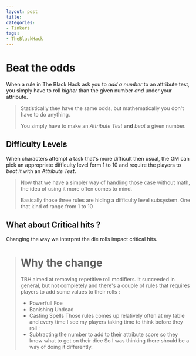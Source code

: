 ```yaml
---
layout: post
title: 
categories: 
- Tinkers
tags: 
- TheBlackHack
---
```







# Beat the odds
When a rule in The Black Hack ask you to _add a number_ to an attribute test, you simply have to roll _higher_ than the given number _and_ under your attribute.

> Statistically they have the same odds, but mathematically you don't have to do anything.
> 
> You simply have to make an _Attribute Test_ **and** _beat_ a given number.

## Difficulty Levels

When characters attempt a task that's more difficult then usual, the GM can pick an appropriate difficulty level form  1 to 10 and require the players to _beat it_ with an _Attribute Test_.

> Now that we have a simpler way of handling those case without math, the idea of using it more often comes to mind.
> 
> Basically those three rules are hiding a difficulty level subsystem. One that kind of range from 1 to 10

## What about Critical hits ?
Changing the way we interpret the die rolls impact critical hits. 

> # Why the change
> TBH aimed at removing repetitive roll modifiers. It succeeded in general, but not completely and there's a couple of rules that requires players to add some values to their rolls :
> * Powerfull Foe
> * Banishing Undead
> * Casting Spells
> Those rules comes up relatively often at my table and every time I see my players taking time to think before they roll :
> * Subtracting the number to add to their attribute score so they know what to get on their dice
> So I was thinking there should be a way of doing it differently.
<!--stackedit_data:
eyJoaXN0b3J5IjpbOTE2OTU1MzUyLDczMDk5ODExNl19
-->